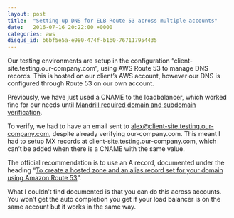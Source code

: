 ```yaml
---
layout: post
title:  "Setting up DNS for ELB Route 53 across multiple accounts"
date:   2016-07-16 20:22:00 +0000
categories: aws
disqus_id: b6bf5e5a-e980-474f-b1b0-767117954435
---
```


Our testing environments are setup in the configuration “client-site.testing.our-company.com”, using AWS Route 53 to manage DNS records. This is hosted on our client’s AWS account, however our DNS is configured through Route 53 on our own account.

Previously, we have just used a CNAME to the loadbalancer, which worked fine for our needs until [Mandrill required domain and subdomain verification](https://mandrill.zendesk.com/hc/en-us/articles/205582247).

To verify, we had to have an email sent to alex@client-site.testing.our-company.com, despite already verifying our-company.com. This meant I had to setup MX records at client-site.testing.our-company.com, which can’t be added when there is a CNAME with the same value.

The official recommendation is to use an A record, documented under the heading “[To create a hosted zone and an alias record set for your domain using Amazon Route 53](http://docs.aws.amazon.com/ElasticLoadBalancing/latest/DeveloperGuide/using-domain-names-with-elb.html)”.

What I couldn’t find documented is that you can do this across accounts. You won’t get the auto completion you get if your load balancer is on the same account but it works in the same way.
